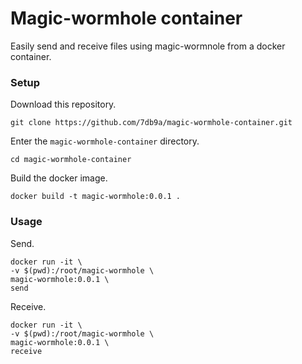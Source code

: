 # Magic-wormhole container

Easily send and receive files using magic-wormnole from a docker container.

### Setup

Download this repository.

```
git clone https://github.com/7db9a/magic-wormhole-container.git
```

Enter the `magic-wormhole-container` directory.

```
cd magic-wormhole-container
```

Build the docker image.

```
docker build -t magic-wormhole:0.0.1 .
```

### Usage

Send.

```
docker run -it \
-v $(pwd):/root/magic-wormhole \
magic-wormhole:0.0.1 \
send
```

Receive.

```
docker run -it \
-v $(pwd):/root/magic-wormhole \
magic-wormhole:0.0.1 \
receive
```
